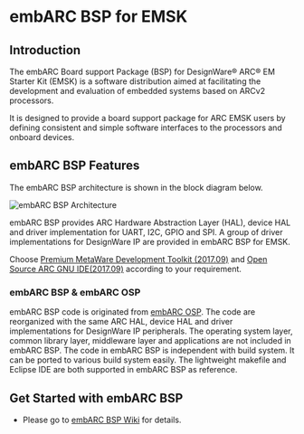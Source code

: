 # embARC BSP for EMSK
## Introduction
The embARC Board support Package (BSP) for DesignWare® ARC® EM Starter Kit (EMSK) is a software distribution aimed at facilitating the development and evaluation of embedded systems based on ARCv2 processors.

It is designed to provide a board support package for ARC EMSK users by defining consistent and simple software interfaces to the processors and onboard devices.

## embARC BSP Features
The embARC BSP architecture is shown in the block diagram below.

![embARC BSP Architecture](doc/documents/pic/embarc_bsp_arch.jpg)

embARC BSP provides ARC Hardware Abstraction Layer (HAL), device HAL and driver implementation for UART, I2C, GPIO and SPI. A group of driver implementations for DesignWare IP are provided in embARC BSP for EMSK.

Choose [Premium MetaWare Development Toolkit (2017.09)](http://www.synopsys.com/dw/ipdir.php?ds=sw_metaware) and [Open Source ARC GNU IDE(2017.09)](https://github.com/foss-for-synopsys-dwc-arc-processors/toolchain/releases) according to your requirement.

### embARC BSP & embARC OSP

embARC BSP code is originated from [embARC OSP](https://github.com/foss-for-synopsys-dwc-arc-processors/embarc_osp). The code are reorganized with the same ARC HAL, device HAL and driver implementations for DesignWare IP peripherals. The operating system layer, common library layer, middleware layer and applications are not included in embARC BSP. The code in embARC BSP is independent with build system. It can be ported to various build system easily. The lightweight makefile and Eclipse IDE are both supported in embARC BSP as reference.

## Get Started with embARC BSP
* Please go to [embARC BSP Wiki](https://github.com/foss-for-synopsys-dwc-arc-processors/embarc_emsk_bsp/wiki) for details.
